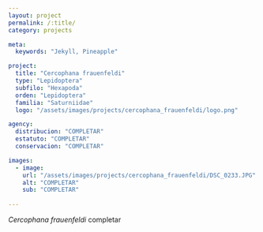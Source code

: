 ```yaml
---
layout: project
permalink: /:title/
category: projects

meta:
  keywords: "Jekyll, Pineapple"

project:
  title: "Cercophana frauenfeldi"
  type: "Lepidoptera"
  subfilo: "Hexapoda"
  orden: "Lepidoptera"
  familia: "Saturniidae"
  logo: "/assets/images/projects/cercophana_frauenfeldi/logo.png"

agency:
  distribucion: "COMPLETAR"
  estatuto: "COMPLETAR"
  conservacion: "COMPLETAR"

images:
  - image:
    url: "/assets/images/projects/cercophana_frauenfeldi/DSC_0233.JPG"
    alt: "COMPLETAR"
    sub: "COMPLETAR"
  
---
```

<p><i>Cercophana frauenfeldi</i> completar </p>
